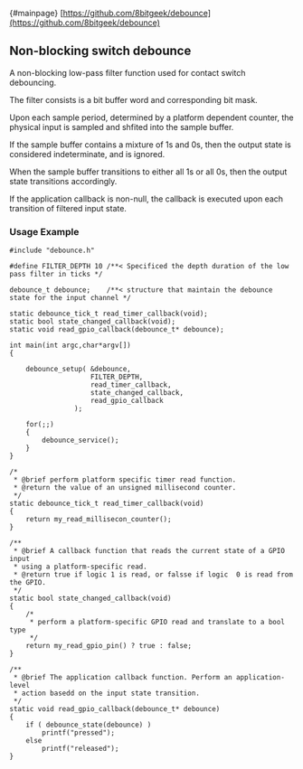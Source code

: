 {#mainpage} [https://github.com/8bitgeek/debounce](https://github.com/8bitgeek/debounce)

## Non-blocking switch debounce     

A non-blocking low-pass filter function used for contact switch debouncing.

The filter consists is a bit buffer word and corresponding bit mask.

Upon each sample period, determined by a platform dependent counter, the physical input is sampled and shfited into the sample buffer.

If the sample buffer contains a mixture of 1s and 0s, then the output state is considered indeterminate, and is ignored.

When the sample buffer transitions to either all 1s or all 0s, then the output state transitions accordingly.

If the application callback is non-null, the callback is executed upon each transition of filtered input state.

### Usage Example

~~~~
#include "debounce.h"

#define FILTER_DEPTH 10 /**< Specificed the depth duration of the low pass filter in ticks */

debounce_t debounce;    /**< structure that maintain the debounce state for the input channel */

static debounce_tick_t read_timer_callback(void);
static bool state_changed_callback(void);
static void read_gpio_callback(debounce_t* debounce);

int main(int argc,char*argv[])
{

    debounce_setup( &debounce,
                    FILTER_DEPTH,
                    read_timer_callback,
                    state_changed_callback,
                    read_gpio_callback
                );

    for(;;)
    {
        debounce_service();
    }
}

/* 
 * @brief perform platform specific timer read function.
 * @return the value of an unsigned millisecond counter.
 */
static debounce_tick_t read_timer_callback(void)
{
    return my_read_millisecon_counter();
}

/**
 * @brief A callback function that reads the current state of a GPIO input
 * using a platform-specific read.
 * @return true if logic 1 is read, or falsse if logic  0 is read from the GPIO.
 */
static bool state_changed_callback(void)
{
    /* 
     * perform a platform-specific GPIO read and translate to a bool type 
     */
    return my_read_gpio_pin() ? true : false;
}

/**
 * @brief The application callback function. Perform an application-level
 * action basedd on the input state transition.
 */ 
static void read_gpio_callback(debounce_t* debounce)
{
    if ( debounce_state(debounce) )
        printf("pressed");
    else
        printf("released");
}

~~~~